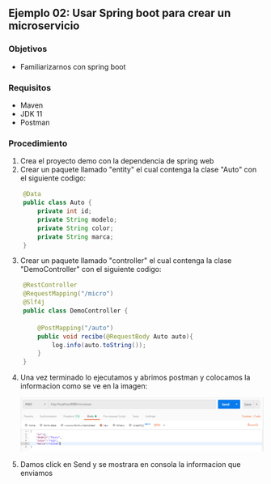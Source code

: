 ## Ejemplo 02: Usar Spring boot para crear un microservicio

### Objetivos
* Familiarizarnos con spring boot

### Requisitos
* Maven
* JDK 11
* Postman

### Procedimiento

1. Crea el proyecto demo con la dependencia de spring web
2. Crear un paquete llamado "entity" el cual contenga la clase "Auto" con el siguiente codigo:
```java
    @Data
    public class Auto {
        private int id;
        private String modelo;
        private String color;
        private String marca;
    }
```
3. Crear un paquete llamado "controller" el cual contenga la clase "DemoController" con el siguiente codigo:
```java
    @RestController
    @RequestMapping("/micro")
    @Slf4j
    public class DemoController {
    
        @PostMapping("/auto")
        public void recibe(@RequestBody Auto auto){
            log.info(auto.toString());
        }
    }
```

4. Una vez terminado lo ejecutamos y abrimos postman y colocamos la informacion como se ve en la imagen:

    ![Postman](img/post.PNG)


5. Damos click en Send y se mostrara en consola la informacion que enviamos




